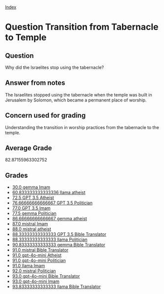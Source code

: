 
[Index](../../index.md)
# Question Transition from Tabernacle to Temple
## Question
Why did the Israelites stop using the tabernacle?

## Answer from notes
The Israelites stopped using the tabernacle when the temple was built in Jerusalem by Solomon, which became a permanent place of worship.

## Concern used for grading
Understanding the transition in worship practices from the tabernacle to the temple.

## Average Grade
82.87155963302752

## Grades
 * [30.0 gemma Imam](../answers/gemma_Imam/Transition_from_Tabernacle_to_Temple.md)
 * [60.833333333333336 llama atheist](../answers/llama_atheist/Transition_from_Tabernacle_to_Temple.md)
 * [72.5 GPT 3.5 Atheist](../answers/GPT_3.5_Atheist/Transition_from_Tabernacle_to_Temple.md)
 * [76.66666666666667 GPT 3.5 Politician](../answers/GPT_3.5_Politician/Transition_from_Tabernacle_to_Temple.md)
 * [77.0 GPT 3.5 Imam](../answers/GPT_3.5_Imam/Transition_from_Tabernacle_to_Temple.md)
 * [77.5 gemma Politician](../answers/gemma_Politician/Transition_from_Tabernacle_to_Temple.md)
 * [86.66666666666667 gemma atheist](../answers/gemma_atheist/Transition_from_Tabernacle_to_Temple.md)
 * [87.0 mistral Imam](../answers/mistral_Imam/Transition_from_Tabernacle_to_Temple.md)
 * [88.0 mistral atheist](../answers/mistral_atheist/Transition_from_Tabernacle_to_Temple.md)
 * [88.33333333333333 GPT 3.5 Bible Translator](../answers/GPT_3.5_Bible_Translator/Transition_from_Tabernacle_to_Temple.md)
 * [88.33333333333333 llama Politician](../answers/llama_Politician/Transition_from_Tabernacle_to_Temple.md)
 * [90.83333333333333 gemma Bible Translator](../answers/gemma_Bible_Translator/Transition_from_Tabernacle_to_Temple.md)
 * [91.0 mistral Bible Translator](../answers/mistral_Bible_Translator/Transition_from_Tabernacle_to_Temple.md)
 * [91.0 gpt-4o-mini Atheist](../answers/gpt-4o-mini_Atheist/Transition_from_Tabernacle_to_Temple.md)
 * [91.0 gpt-4o-mini Politician](../answers/gpt-4o-mini_Politician/Transition_from_Tabernacle_to_Temple.md)
 * [91.0 llama Imam](../answers/llama_Imam/Transition_from_Tabernacle_to_Temple.md)
 * [92.0 mistral Politician](../answers/mistral_Politician/Transition_from_Tabernacle_to_Temple.md)
 * [93.0 gpt-4o-mini Bible Translator](../answers/gpt-4o-mini_Bible_Translator/Transition_from_Tabernacle_to_Temple.md)
 * [93.0 gpt-4o-mini Imam](../answers/gpt-4o-mini_Imam/Transition_from_Tabernacle_to_Temple.md)
 * [93.83333333333333 llama Bible Translator](../answers/llama_Bible_Translator/Transition_from_Tabernacle_to_Temple.md)
